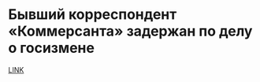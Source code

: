 # Бывший корреспондент «Коммерсанта» задержан по делу о госизмене



[LINK](https://varlamov.ru/3953244.html)